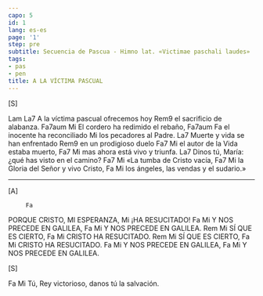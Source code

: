 ```yaml
---
capo: 5
id: 1
lang: es-es
page: '1'
step: pre
subtitle: Secuencia de Pascua - Himno lat. «Victimae paschali laudes»
tags:
- pas
- pen
title: A LA VÍCTIMA PASCUAL
---
```


[S]

Lam               La7
A la víctima pascual
ofrecemos hoy
                   Rem9
el sacrificio de alabanza.
Fa7aum                       Mi
El cordero ha redimido el rebaño,
Fa7aum      Fa
el inocente ha reconciliado
                  Mi
los pecadores al Padre.
La7
Muerte y vida se han enfrentado
                 Rem9
en un prodigioso duelo
Fa7                          Mi
el autor de la Vida estaba muerto,
     Fa7                Mi
mas ahora está vivo y triunfa.
La7
Dinos tú, María:
¿qué has visto en el camino?
Fa7                   Mi
«La tumba de Cristo vacía,
Fa7                         Mi
la Gloria del Señor y vivo Cristo,
Fa                              Mi
los ángeles, las vendas y el sudario.»

---

[A]

         Fa
PORQUE CRISTO, MI ESPERANZA,
          Mi
¡HA RESUCITADO!
Fa                    Mi
Y NOS PRECEDE EN GALILEA,
Fa                    Mi
Y NOS PRECEDE EN GALILEA.
Rem        Mi
SÍ QUE ES CIERTO,
Fa               Mi
CRISTO HA RESUCITADO.
Rem        Mi
SÍ QUE ES CIERTO,
Fa               Mi
CRISTO HA RESUCITADO.
Fa                    Mi
Y NOS PRECEDE EN GALILEA,
Fa                    Mi
Y NOS PRECEDE EN GALILEA.

[S]

Fa                                    Mi
Tú, Rey victorioso, danos tú la salvación.
